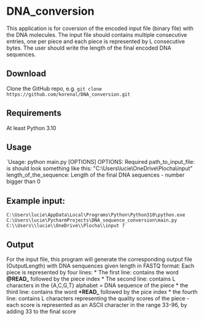 # DNA_conversion
This application is for coversion of the encoded input file (binary file) with the DNA molecules. The input file should contains multiple consecutive entries, one per piece and each piece is represented by L consecutive bytes. The user should write the length of the final encoded DNA sequences.

## Download
Clone the GitHub repo, e.g. `git clone https://github.com/korenal/DNA_conversion.git`

## Requirements
At least Python 3.10

## Usage
`Usage: python main.py [OPTIONS]
OPTIONS:
	Required
	path_to_input_file: is should look something like this: "C:\\Users\\lucie\\OneDrive\\Plocha\\input"
 	length_of_the_sequence: Length of the final DNA sequences - number bigger than 0

## Example input: 
  `C:\Users\lucie\AppData\Local\Programs\Python\Python310\python.exe C:\Users\lucie\PycharmProjects\DNA_sequence_conversion\main.py C:\\Users\\lucie\\OneDrive\\Plocha\\input 7`

## Output
For the input file, this program will generate the corresponding output file (OutputLength) with DNA senquences given length in FASTQ format:
Each piece is represented by four lines:
	* The first line: contains the word **@READ_** followed by the piece index
 	* The second line: contains L characters in the {A,C,G,T} alphabet = DNA sequence of the piece
  	* the third line: contains the word **+READ_** followed by the pice index
   	* the fourth line: contains L characters representing the quality scores of the piece - each score is represented as an ASCII character in the range 33-96, by adding 33 to the final score




